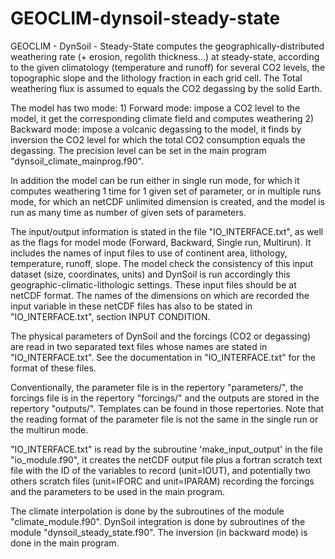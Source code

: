 # GEOCLIM-dynsoil-steady-state

GEOCLIM - DynSoil - Steady-State computes the geographically-distributed weathering rate (+ erosion, regolith thickness...) at steady-state, according to the given climatology (temperature and runoff) for several CO2 levels, the topographic slope and the lithology fraction in each grid cell.
The Total weathering flux is assumed to equals the CO2 degassing by the solid Earth.

The model has two mode:
	1) Forward mode: impose a CO2 level to the model, it get the corresponding climate field and computes weathering
	2) Backward mode: impose a volcanic degassing to the model, it finds by inversion the CO2 level for which the total CO2 consumption equals the degassing. The precision level can be set in the main program "dynsoil_climate_mainprog.f90".

In addition the model can be run either in single run mode, for which it computes weathering 1 time for 1 given set of parameter, or in multiple runs mode, for which an netCDF unlimited dimension is created, and the model is run as many time as number of given sets of parameters.

The input/output information is stated in the file "IO_INTERFACE.txt", as well as the flags for model mode (Forward, Backward, Single run, Multirun).
It includes the names of input files to use of continent area, lithology, temperature, runoff, slope. The model check the consistency of this input dataset (size, coordinates, units) and DynSoil is run accordingly this geographic-climatic-lithologic settings.
These input files should be at netCDF format. The names of the dimensions on which are recorded the input variable in these netCDF files has also to be stated in "IO_INTERFACE.txt", section INPUT CONDITION.

The physical parameters of DynSoil and the forcings (CO2 or degassing) are read in two separated text files whose names are stated in "IO_INTERFACE.txt". See the documentation in "IO_INTERFACE.txt" for the format of these files.

Conventionally, the parameter file is in the repertory "parameters/", the forcings file is in the repertory "forcings/" and the outputs are stored in the repertory "outputs/". Templates can be found in those repertories. Note that the reading format of the parameter file is not the same in the single run or the multirun mode.

"IO_INTERFACE.txt" is read by the subroutine 'make_input_output' in the file "io_module.f90", it creates the netCDF output file plus a fortran scratch text file with the ID of the variables to record (unit=IOUT), and potentially two others scratch files (unit=IFORC and unit=IPARAM) recording the forcings and the parameters to be used in the main program.

The climate interpolation is done by the subroutines of the module "climate_module.f90". DynSoil integration is done by subroutines of the module "dynsoil_steady_state.f90". The inversion (in backward mode) is done in the main program.
